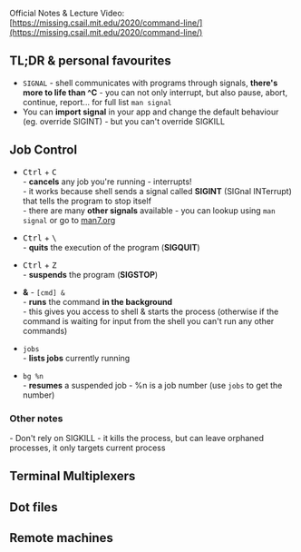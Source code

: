 Official Notes & Lecture Video: [https://missing.csail.mit.edu/2020/command-line/](https://missing.csail.mit.edu/2020/command-line/)  

## TL;DR & personal favourites
- `SIGNAL` - shell communicates with programs through signals, **there's more to life than ^C** - you can not only interrupt, but also pause, abort, continue, report... for full list `man signal`  
- You can **import signal** in your app and change the default behaviour (eg. override SIGINT) - but you can't override SIGKILL  




## Job Control

- <kbd>Ctrl</kbd> + <kbd>C</kbd>  
\- **cancels** any job you're running - interrupts!  
\- it works because shell sends a signal called **SIGINT** (SIGnal INTerrupt) that tells the program to stop itself  
\- there are many **other signals** available - you can lookup using `man signal` or go to [man7.org](https://man7.org/linux/man-pages/man7/signal.7.html)  

- <kbd>Ctrl</kbd> + <kbd>\\</kbd>  
\- **quits** the execution of the program (**SIGQUIT**)  

- <kbd>Ctrl</kbd> + <kbd>Z</kbd>  
\- **suspends** the program (**SIGSTOP**)  

- **&** -  `[cmd] &`   
\- **runs** the command **in the background**  
\- this gives you access to shell & starts the process (otherwise if the command is waiting for input from the shell you can't run any other commands)

- `jobs`  
\- **lists jobs** currently running

- `bg %n`  
\- **resumes** a suspended job - %n is a job number (use `jobs` to get the number)  

### Other notes  
\- Don't rely on SIGKILL - it kills the process, but can leave orphaned processes, it only targets current process  



## Terminal Multiplexers

## Dot files

## Remote machines